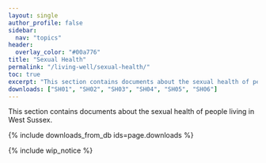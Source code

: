 ```yaml
---
layout: single
author_profile: false
sidebar:
  nav: "topics"
header:
  overlay_color: "#00a776"
title: "Sexual Health"
permalink: "/living-well/sexual-health/"
toc: true
excerpt: "This section contains documents about the sexual health of people living in West Sussex."
downloads: ["SH01", "SH02", "SH03", "SH04", "SH05", "SH06"]
---
```


This section contains documents about the sexual health of people living in West Sussex.

{% include downloads_from_db ids=page.downloads %}

{% include wip_notice %}